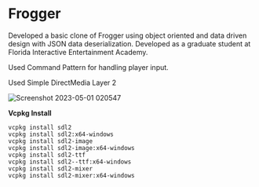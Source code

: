 # Frogger
Developed a basic clone of Frogger using object oriented and data driven design with JSON data deserialization. Developed as a graduate student at Florida Interactive Entertainment Academy.

Used Command Pattern for handling player input.

Used Simple DirectMedia Layer 2

![Screenshot 2023-05-01 020547](https://user-images.githubusercontent.com/43223838/235761548-48264953-8719-42d2-b20f-1f520dd1012f.png)


**Vcpkg Install**
```
vcpkg install sdl2
vcpkg install sdl2:x64-windows
vcpkg install sdl2-image
vcpkg install sdl2-image:x64-windows
vcpkg install sdl2-ttf
vcpkg install sdl2--ttf:x64-windows
vcpkg install sdl2-mixer
vcpkg install sdl2-mixer:x64-windows
```
